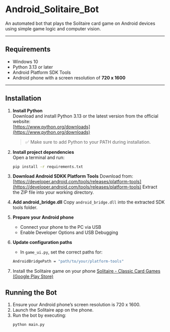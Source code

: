 # Android_Solitaire_Bot

An automated bot that plays the Solitaire card game on Android devices using simple game logic and computer vision.

---

## Requirements

- Windows 10  
- Python 3.13 or later  
- Android Platform SDK Tools  
- Android phone with a screen resolution of **720 x 1600**

---

## Installation

1. **Install Python**  
   Download and install Python 3.13 or the latest version from the official website:  
   [https://www.python.org/downloads](https://www.python.org/downloads)  
   > ✅ Make sure to add Python to your PATH during installation.

2. **Install project dependencies**  
   Open a terminal and run:
   ```bash
   pip install -r requirements.txt

3. **Download Android SDKK Platform Tools**
   Download from:
   [https://developer.android.com/tools/releases/platform-tools](https://developer.android.com/tools/releases/platform-tools)
   Extract the ZIP file into your working directory.

4. **Add android_bridge.dll**
   Copy `android_bridge.dll` into the extracted SDK tools folder.

5. **Prepare your Android phone**
   - Connect your phone to the PC via USB
   - Enable Developer Options and USB Debugging

6. **Update configuration paths**
   - In `game_ui.py`, set the correct paths for:
   ```bash
   AndroidBridgePath = "path/to/your/platform-tools"

7. Install the Solitaire game on your phone
   [Solitaire - Classic Card Games (Google Play Store)](https://play.google.com/store/apps/details?id=com.mobilityware.solitaire)

## Running the Bot
1. Ensure your Android phone’s screen resolution is 720 x 1600.
2. Launch the Solitaire app on the phone.
3. Run the bot by executing:
   ```bash
   python main.py


